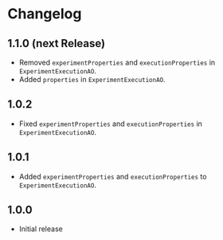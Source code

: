 # Changelog

## 1.1.0 (next Release)

- Removed `experimentProperties` and `executionProperties` in `ExperimentExecutionAO`.
- Added `properties` in `ExperimentExecutionAO`.

## 1.0.2

- Fixed `experimentProperties` and `executionProperties` in `ExperimentExecutionAO`.

## 1.0.1

- Added `experimentProperties` and `executionProperties` to `ExperimentExecutionAO`.

## 1.0.0

- Initial release


